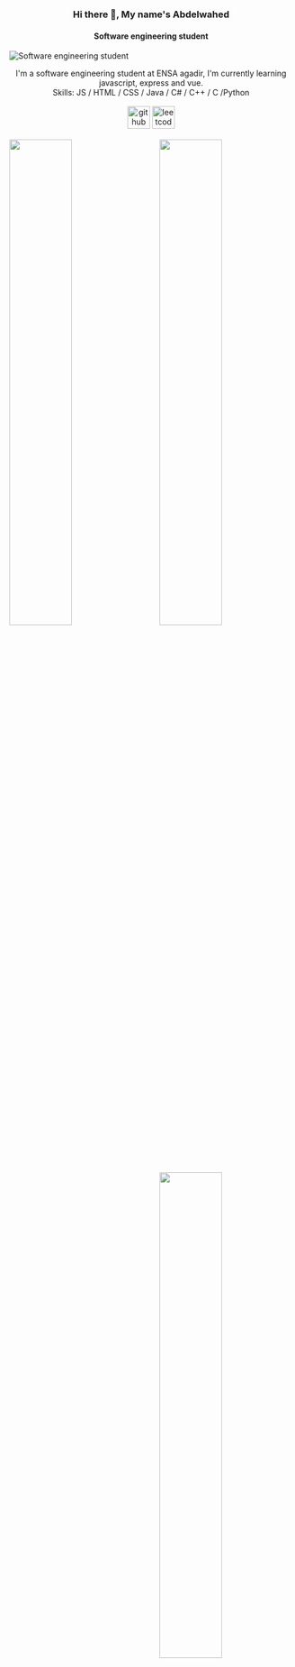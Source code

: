 ### <div align="center">Hi there 👋, My name's Abdelwahed<div align="center">
#### <div align="center">Software engineering student<div align="center">
![Software engineering student](https://pbs.twimg.com/media/D-jnXCiU0AASd7-.jpg)

<div align="center">I'm a software engineering student at ENSA agadir, I'm currently learning javascript, express and vue.</div>
<div align="center">Skills: JS / HTML / CSS / Java / C# / C++ / C /Python </div>


<div align="center" style="margin: 1rem;" style="background-color: white;">
<a href="https://github.com/Abdelwahed-AB"><img src='https://cdn.jsdelivr.net/npm/simple-icons@3.0.1/icons/github.svg' alt='github' height='40'></a>
<a href="https://leetcode.com/abdab/"> <img src='https://cdn.jsdelivr.net/npm/simple-icons@3.0.1/icons/leetcode.svg' alt='leetcode' height='40'></a>  
</div>
<img align="left" width="47%" src="https://github-readme-stats-cozneuv18-abdelwahed-ab.vercel.app/api/top-langs/?username=Abdelwahed-AB&theme=transparent&langs_count=4" />
<img align="right" width="47%" src="https://github-readme-stats-cozneuv18-abdelwahed-ab.vercel.app/api?username=Abdelwahed-AB&show_icons=true&theme=transparent" />

<img align="right" width="47%" src="https://github-readme-streak-stats.herokuapp.com/?user=Abdelwahed-AB" />

